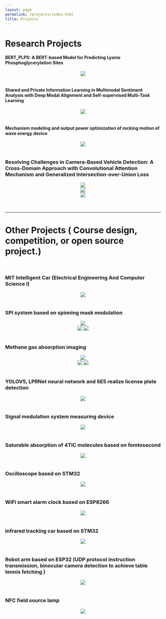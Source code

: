 ```yaml
---
layout: page
permalink: /projects/index.html
title: Projects
---
```


# Research Projects

#### BERT_PLPS: A BERT-based Model for Predicting Lysine Phosphoglycerylation Sites

<center>
<img src="/file/P2.png">
</center>
<br>

#### Shared and Private Information Learning in Multimodal Sentiment Analysis with Deep Modal Alignment and Self-supervised Multi-Task Learning

<center>
<img src="/file/P3.png">
</center>
<br>

#### Mechanism modeling and output power optimization of rocking motion of wave energy device

<center>
<img src="/file/p1sxjm.png">
</center>
<br>

### Resolving Challenges in Camera-Based Vehicle Detection: A Cross-Domain Approach with Convolutional Attention Mechanism and Generalized Intersection-over-Union Loss
<center>
<img src="/file/zong.jpg">
</center>
<center>
<img src="/file/Cycle.jpg">
</center>
<center>
<img src="/file/Fast.jpg">
</center>
<br>


<br>

---

# Other Projects ( Course design, competition, or open source project.)

<br>

### MIT Intelligent Car (Electrical Engineering And Computer Science I)

<center>
<img src="/file/MITCar.png">
</center>
<br>

### SPI system based on spinning mask modulation

<center>
<img src="/file/dxs1.png">
</center>
<center>
    <img src="/file/dxs21.png">
    <img src="/file/dxs22.png">
</center>
<br>

### Methane gas absorption imaging

<center>
<img src="/file/jw1.png">
</center>
<center>
    <img src="/file/jw21.png">
    <img src="/file/jw22.png">
</center>
<br>

### YOLOV5, LPRNet neural network and SE5 realize license plate detection

<center>
<img src="/file/YOLO.png">
</center>
<br>

### Signal modulation system measuring device

<center>
<img src="/file/ds.jpg">
</center>
<br>

### Saturable absorption of 4TIC molecules based on femtosecond

<center>
<img src="/file/guang.png">
</center>
<br>

### Oscilloscope based on STM32

<center>
<img src="/file/sbq.jpg">
</center>
<br>

### WiFi smart alarm clock based on ESP8266

<center>
<img src="/file/nz.jpg">
</center>
<br>

### Infrared tracking car based on STM32

<center>
<img src="/file/xjcar.jpg">
</center>
<br>

### Robot arm based on ESP32 (UDP protocol instruction transmission, binocular camera detection to achieve table tennis fetching )

<center>
<img src="/file/jxb.jpg">
</center>
<br>

### NFC field source lamp

<center>
<img src="/file/NFC.jpg">
</center>
<br>
